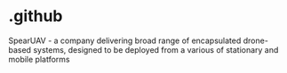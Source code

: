 # .github
SpearUAV - a company delivering broad range of encapsulated drone-based systems, designed to be deployed from a various of stationary and mobile platforms
